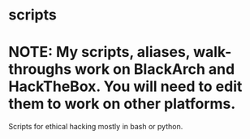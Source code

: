 # scripts
# NOTE: My scripts, aliases, walk-throughs work on BlackArch and HackTheBox. You will need to edit them to work on other platforms.
Scripts for ethical hacking mostly in bash or python.
